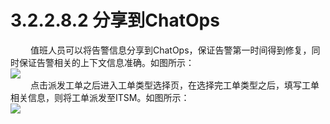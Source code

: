 # 3.2.2.8.2    分享到ChatOps
　　 值班人员可以将告警信息分享到ChatOps，保证告警第一时间得到修复，同时保证告警相关的上下文信息准确。如图所示：  
![](图20.jpeg)   
　　 点击派发工单之后进入工单类型选择页，在选择完工单类型之后，填写工单相关信息，则将工单派发至ITSM。如图所示：  
![](图21.jpeg)   
